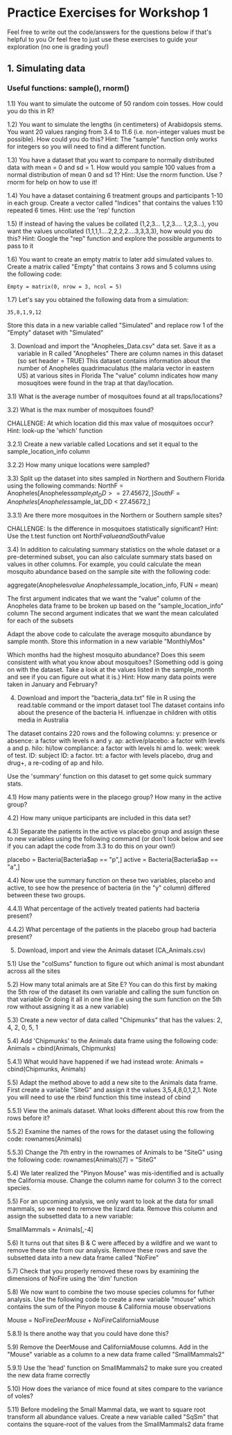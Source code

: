 # Practice Exercises for Workshop 1 #

Feel free to write out the code/answers for the questions below if that's helpful to you
Or feel free to just use these exercises to guide your exploration (no one is grading you!)

## 1. Simulating data ##
### Useful functions: sample(), rnorm() 

1.1) You want to simulate the outcome of 50 random coin tosses. How could you do this in R?


1.2) You want to simulate the lengths (in centimeters) of Arabidopsis stems. 
You want 20 values ranging from 3.4 to 11.6 (i.e. non-integer values must be possible). 
How could you do this?
Hint: The "sample" function only works for integers so you will need to find a different function.


1.3) You have a dataset that you want to compare to normally distributed data with mean = 0 and sd = 1. 
How would you sample 100 values from a normal distribution of mean 0 and sd 1?
Hint: Use the rnorm function. Use ?rnorm for help on how to use it!


1.4) You have a dataset containing 6 treatment groups and participants 1-10 in each group. 
Create a vector called "Indices" that contains the values 1:10 repeated 6 times. Hint: use the 'rep' function


1.5) If instead of having the values be collated (1,2,3... 1,2,3.... 1,2,3...), 
you want the values uncollated (1,1,1,1....2,2,2,2....3,3,3,3), how would you do this?
Hint: Google the "rep" function and explore the possible arguments to pass to it

1.6) You want to create an empty matrix to later add simulated values to.
Create a matrix called "Empty" that contains 3 rows and 5 columns using the following code:
```
Empty = matrix(0, nrow = 3, ncol = 5)
```

1.7) Let's say you obtained the following data from a simulation:
```
35,8,1,9,12
```
Store this data in a new variable called "Simulated" and replace row 1 of the "Empty" dataset with "Simulated"



3) Download and import the "Anopheles_Data.csv" data set. Save it as a variable in R called "Anopheles"
There are column names in this dataset (so set header = TRUE)
This dataset contains information about the number of Anopheles quadrimaculatus (the malaria vector in eastern US) at various sites in Florida
The "value" column indicates how many mosuqitoes were found in the trap at that day/location.

3.1) What is the average number of mosquitoes found at all traps/locations?

3.2) What is the max number of mosquitoes found? 

CHALLENGE: At which location did this max value of mosquitoes occur?
  Hint: look-up the 'which' function

3.2.1) Create a new variable called Locations and set it equal to the sample_location_info column

3.2.2) How many unique locations were sampled?

3.3)
Split up the dataset into sites sampled in Northern and Southern Florida using the following commands:
NorthF = Anopheles[Anopheles$sample_lat_DD >= 27.45672,]
SouthF = Anopheles[Anopheles$sample_lat_DD < 27.45672,]

3.3.1) Are there more mosquitoes in the Northern or Southern sample sites?

CHALLENGE: Is the difference in mosquitoes statistically significant?
Hint: Use the t.test function ont NorthF$value and SouthF$value

3.4) In addition to calculating summary statistics on the whole dataset or a pre-determined subset, 
you can also calculate summary stats based on values in other columns. 
For example, you could calculate the mean mosquito abundance based on the sample site with the following code:

aggregate(Anopheles$value ~ Anopheles$sample_location_info, FUN = mean)

The first argument indicates that we want the "value" column of the Anopheles data frame to be broken up based on the "sample_location_info" column
The second argument indicates that we want the mean calculated for each of the subsets

Adapt the above code to calculate the average mosquito abundance by sample month.
Store this information in a new variable "MonthlyMos"

Which months had the highest mosquito abundance? 
Does this seem consistent with what you know about mosquitoes?
(Something odd is going on with the dataset. Take a look at the values listed in the sample_month and see if you can figure out what it is.)
Hint: How many data points were taken in January and February?



4) Download and import the "bacteria_data.txt" file in R using the read.table command or the import dataset tool
The dataset contains info about the presence of the bacteria H. influenzae in children with otitis media in Australia

The dataset contains 220 rows and the following columns:
y: presence or absence: a factor with levels n and y.
ap: active/placebo: a factor with levels a and p.
hilo: hi/low compliance: a factor with levels hi amd lo.
week: week of test.
ID: subject ID: a factor.
trt: a factor with levels placebo, drug and drug+, a re-coding of ap and hilo.

Use the 'summary' function on this dataset to get some quick summary stats.

4.1) How many patients were in the placego group? How many in the active group?

4.2) How many unique participants are included in this data set?

4.3) Separate the patients in the active vs placebo group and assign these to new variables using the following command 
(or don't look below and see if you can adapt the code from 3.3 to do this on your own!)

placebo = Bacteria[Bacteria$ap == "p",]
active = Bacteria[Bacteria$ap == "a",]

4.4) Now use the summary function on these two variables, placebo and active,
to see how the presence of bacteria (in the "y" column) differed between these two groups.

4.4.1) What percentage of the actively treated patients had bacteria present?

4.4.2) What percentage of the patients in the placebo group had bacteria present?


5) Download, import and view the Animals dataset (CA_Animals.csv)

5.1) Use the "colSums" function to figure out which animal is most abundant across all the sites

5.2) How many total animals are at Site E? 
You can do this first by making the 5th row of the dataset its own variable and calling the sum function on that variable
Or doing it all in one line (i.e using the sum function on the 5th row without assigning it as a new variable)

5.3) Create a new vector of data called "Chipmunks" that has the values: 2, 4, 2, 0, 5, 1

5.4) Add 'Chipmunks' to the Animals data frame using the following code:
Animals = cbind(Animals, Chipmunks) 

5.4.1) What would have happened if we had instead wrote: Animals = cbind(Chipmunks, Animals)

5.5) Adapt the method above to add a new site to the Animals data frame.
First create a variable "SiteG" and assign it the values 3,5,4,8,0,1,2,1.
Note you will need to use the rbind function this time instead of cbind

5.5.1) View the animals dataset. What looks different about this row from the rows before it?

5.5.2) Examine the names of the rows for the dataset using the following code:
rownames(Animals) 

5.5.3) Change the 7th entry in the rownames of Animals to be "SiteG" using the following code:
rownames(Animals)[7] = "SiteG"

5.4) We later realized the "Pinyon Mouse" was mis-identified and is actually the California mouse.
Change the column name for column 3 to the correct species.

5.5) For an upcoming analysis, we only want to look at the data for small mammals, so we need to remove the lizard data.
Remove this column and assign the subsetted data to a new variable:

SmallMammals = Animals[,-4]

5.6) It turns out that sites B & C were affeced by a wildfire and we want to remove these site from our analysis.
Remove these rows and save the subsetted data into a new data frame called "NoFire"

5.7) Check that you properly removed these rows by examining the dimensions of NoFire using the 'dim' function

5.8) We now want to combine the two mouse species columns for futher analysis. 
Use the following code to create a new variable "mouse" which contains the sum of the Pinyon mouse & California mouse observations

Mouse = NoFire$DeerMouse + NoFire$CaliforniaMouse

5.8.1) Is there anothe way that you could have done this?

5.9) Remove the DeerMouse and CaliforniaMouse columns. Add in the "Mouse" variable as a column to a new data frame called "SmallMammals2"

5.9.1) Use the 'head' function on SmallMammals2 to make sure you created the new data frame correctly

5.10) How does the variance of mice found at sites compare to the variance of voles?

5.11) Before modeling the Small Mammal data, we want to square root transform all abundance values.
Create a new variable called "SqSm" that contains the square-root of the values from the SmallMammals2 data frame


